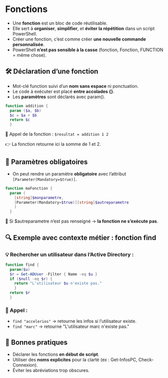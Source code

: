 # Fonctions

- Une **fonction** est un bloc de code réutilisable.
- Elle sert à **organiser**, **simplifier**, et **éviter la répétition** dans un script PowerShell.
- Créer une fonction, c’est comme créer **une nouvelle commande personnalisée**.
- PowerShell **n’est pas sensible à la casse** (fonction, Fonction, FUNCTION = même chose).



## **🛠️ Déclaration d’une fonction**

- Mot-clé function suivi d’un **nom sans espace** ni ponctuation.
- Le code à exécuter est placé **entre accolades {}**.
- Les **paramètres** sont déclarés avec param().
```powershell
function addition {  
  param ($a, $b)  
  $c = $a + $b  
  return $c  
  }
```

💬 Appel de la fonction : `$resultat = addition 1 2` 

👉 La fonction retourne ici la somme de 1 et 2.



## **🔐 Paramètres obligatoires**

- On peut rendre un paramètre **obligatoire** avec l’attribut `[Parameter(Mandatory=$true)]`.
```powershell
function maFonction {  
  param (  
    [string]$monparametre,  
    [Parameter(Mandatory=$true)][string]$autreparametre  
    )  
  }
```

🛑 Si $autreparametre n’est pas renseigné → **la fonction ne s’exécute pas**.

## **🔍 Exemple avec contexte métier : fonction find**

### 💡 Rechercher un utilisateur dans l’Active Directory :
```powershell
function find {  
  param($u)  
  $r = Get-ADUser -Filter { Name -eq $u }  
  if ($null -eq $r) {  
    return "L'utilisateur $u n'existe pas."  
    }  
  return $r  
  }
```

### 💬 Appel :

- `find "accelerios"` → retourne les infos si l’utilisateur existe.
- `find "marc"` → retourne "L'utilisateur marc n'existe pas."


## **📄 Bonnes pratiques**

- Déclarer les fonctions **en début de script**.
- Utiliser des **noms explicites** pour la clarté (ex : Get-InfosPC, Check-Connexion).
- Éviter les abréviations trop obscures.
